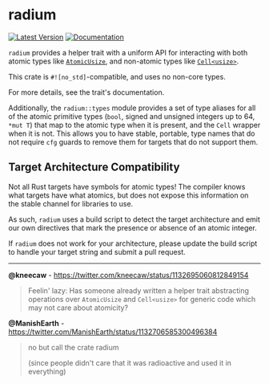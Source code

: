 # radium

[![Latest Version](https://img.shields.io/crates/v/radium.svg)](https://crates.io/crates/radium)
[![Documentation](https://docs.rs/radium/badge.svg)](https://docs.rs/radium)

`radium` provides a helper trait with a uniform API for interacting with both
atomic types like [`AtomicUsize`], and non-atomic types like [`Cell<usize>`].

This crate is `#![no_std]`-compatible, and uses no non-core types.

For more details, see the trait's documentation.

Additionally, the `radium::types` module provides a set of type aliases for all
of the atomic primitive types (`bool`, signed and unsigned integers up to 64,
`*mut T`) that map to the atomic type when it is present, and the `Cell` wrapper
when it is not. This allows you to have stable, portable, type names that do not
require `cfg` guards to remove them for targets that do not support them.

[`AtomicUsize`]: https://doc.rust-lang.org/core/sync/atomic/struct.AtomicUsize.html
[`Cell<usize>`]: https://doc.rust-lang.org/core/cell/struct.Cell.html

## Target Architecture Compatibility

Not all Rust targets have symbols for atomic types! The compiler knows what
targets have what atomics, but does not expose this information on the stable
channel for libraries to use.

As such, `radium` uses a build script to detect the target architecture and emit
our own directives that mark the presence or absence of an atomic integer.

If `radium` does not work for your architecture, please update the build script
to handle your target string and submit a pull request.

---

**@kneecaw** - <https://twitter.com/kneecaw/status/1132695060812849154>
> Feelin' lazy: Has someone already written a helper trait abstracting
> operations over `AtomicUsize` and `Cell<usize>` for generic code which may
> not care about atomicity?

**@ManishEarth** - <https://twitter.com/ManishEarth/status/1132706585300496384>
> no but call the crate radium
>
> (since people didn't care that it was radioactive and used it in everything)
